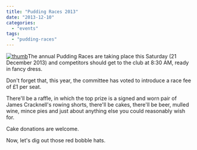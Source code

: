 ```yaml
---
title: "Pudding Races 2013"
date: "2013-12-10"
categories: 
  - "events"
tags: 
  - "pudding-races"
---
```


[![thumb](/assets/news/images/thumb-300x212.png)](http://sudburyrowingclub.org.uk/wp-content/uploads/2013/12/SRCposter.pdf)The annual Pudding Races are taking place this Saturday (21 December 2013) and competitors should get to the club at 8:30 AM, ready in fancy dress.

Don't forget that, this year, the committee has voted to introduce a race fee of £1 per seat.

There'll be a raffle, in which the top prize is a signed and worn pair of James Cracknell's rowing shorts, there'll be cakes, there'll be beer, mulled wine, mince pies and just about anything else you could reasonably wish for.

Cake donations are welcome.

Now, let's dig out those red bobble hats.
